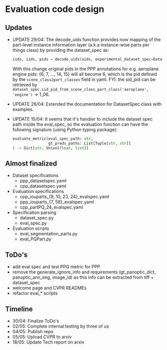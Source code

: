 # Evaluation code design

## Updates
 - UPDATE 29/04: The decode_uids function provides now mapping of the part-level instance information layer (a.k.a instance-wise parts per things class) by providing the dataset_spec as:
   ```python
   sids, iids, pids = decode_uids(uids, experimental_dataset_spec=DatasetSpec(yaml_path))
   ```
   With this change original pids in the PPP annotations for e.g. aeroplane engine pids: {6, 7, ..., 14, 15} will all become 6, which is the pid defined by the `scene_class2part_classes` field in yaml. FYI: the sid_pid can be retrieved by `dataset_spec.sid_pid_from_scene_class_part_class('aeroplane', 'engine')` → 1_06.
 - UPDATE 26/04: Extended the documentation for DatasetSpec class with examples.
 - UPDATE 15/04: It seems that it's handier to include the dataset spec path inside the eval_spec, so the evaluation function can have the following signature (using Python typing package):

   ```python
   evaluate_metric(eval_spec_path: str,
                   gt_preds_paths: List[Tuple[str, str]]
   ) -> Dict[str, Union[float, list]]
   ```

## Almost finalized
 - Dataset specifications
   - ppp_datasetspec.yaml
   - cpp_datasetspec.yaml
 - Evaluation specifications
   - cpp_iouparts_{9, 10, 23, 24}_evalspec.yaml
   - ppp_iouparts_{7, 58}_evalspec.yaml
   - cpp_partPQ_24_evalspec.yaml
 - Specification parsing
   - dataset_spec.py
   - eval_spec.py
 - Evaluation scripts
   - eval_segmentation_parts.py
   - eval_PQPart.py

## ToDo's
 - add eval spec and test PPQ metric for PPP
 - remove the generate_ignore_info and requirements (gt_panoptic_dict, panoptic_ann_img, image_id) as this info can be extracted from tiff + dataset_spec
 - welcome page and CVPR READMEs
 - refactor eval_* scripts

## Timeline
 - 30/04: Finalize ToDo's
 - 02/05: Complete internal testing by three of us
 - 04/05: Publish repo
 - 05/05: Upload CVPR to arxiv
 - 18/05: Update Tech report on arxiv
